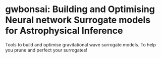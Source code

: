 # gwbonsai: Building and Optimising Neural network Surrogate models for Astrophysical Inference
Tools to build and optimise gravitational wave surrogate models. To help you prune and perfect your surrogates!

